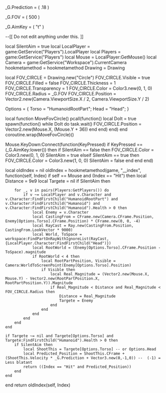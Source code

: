 _G.Prediction = ( .18 )

_G.FOV = ( 500 )

_G.AimKey = ( "t" )

--[[ Do not edit anything under this. ]]

local SilentAim = true local LocalPlayer = game:GetService("Players").LocalPlayer local Players = game:GetService("Players") local Mouse = LocalPlayer:GetMouse() local Camera = game:GetService("Workspace").CurrentCamera hookmetamethod = hookmetamethod Drawing = Drawing

local FOV_CIRCLE = Drawing.new("Circle") FOV_CIRCLE.Visible = true FOV_CIRCLE.Filled = false FOV_CIRCLE.Thickness = 1 FOV_CIRCLE.Transparency = 1 FOV_CIRCLE.Color = Color3.new(0, 1, 0) FOV_CIRCLE.Radius = _G.FOV FOV_CIRCLE.Position = Vector2.new(Camera.ViewportSize.X / 2, Camera.ViewportSize.Y / 2)

Options = { Torso = "HumanoidRootPart"; Head = "Head"; }

local function MoveFovCircle() pcall(function() local DoIt = true spawn(function() while DoIt do task.wait() FOV_CIRCLE.Position = Vector2.new(Mouse.X, (Mouse.Y + 36)) end end) end) end coroutine.wrap(MoveFovCircle)()

Mouse.KeyDown:Connect(function(KeyPressed) if KeyPressed == (_G.AimKey:lower()) then if SilentAim == false then FOV_CIRCLE.Color = Color3.new(0, 1, 0) SilentAim = true elseif SilentAim == true then FOV_CIRCLE.Color = Color3.new(1, 0, 0) SilentAim = false end end end)

local oldIndex = nil oldIndex = hookmetamethod(game, "__index", function(self, Index) if self == Mouse and (Index == "Hit") then local Distance = 9e9 local Targete = nil if SilentAim then

		for _, v in pairs(Players:GetPlayers()) do 
			if v ~= LocalPlayer and v.Character and v.Character:FindFirstChild("HumanoidRootPart") and v.Character:FindFirstChild("Humanoid") and v.Character:FindFirstChild("Humanoid").Health > 0 then
				local Enemy = v.Character	
				local CastingFrom = CFrame.new(Camera.CFrame.Position, Enemy[Options.Torso].CFrame.Position) * CFrame.new(0, 0, -4)
				local RayCast = Ray.new(CastingFrom.Position, CastingFrom.LookVector * 9000)
				local World, ToSpace = workspace:FindPartOnRayWithIgnoreList(RayCast, {LocalPlayer.Character:FindFirstChild("Head")})
				local RootWorld = (Enemy[Options.Torso].CFrame.Position - ToSpace).magnitude
				if RootWorld < 4 then
					local RootPartPosition, Visible = Camera:WorldToScreenPoint(Enemy[Options.Torso].Position)
					if Visible then
						local Real_Magnitude = (Vector2.new(Mouse.X, Mouse.Y) - Vector2.new(RootPartPosition.X, RootPartPosition.Y)).Magnitude
						if Real_Magnitude < Distance and Real_Magnitude < FOV_CIRCLE.Radius then
							Distance = Real_Magnitude
							Targete = Enemy
						end
					end
				end
			end
		end
	end
	
	if Targete ~= nil and Targete[Options.Torso] and Targete:FindFirstChild("Humanoid").Health > 0 then
		if SilentAim then
			local ShootThis = Targete[Options.Torso] -- or Options.Head
			local Predicted_Position = ShootThis.CFrame + (ShootThis.Velocity * _G.Prediction + Vector3.new(0,-1,0)) --  (-1) = Less blatant
			return ((Index == "Hit" and Predicted_Position))
		end
	end
	
end
return oldIndex(self, Index)
